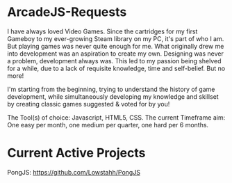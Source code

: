 # ArcadeJS-Requests

I have always loved Video Games. Since the cartridges for my first Gameboy to my ever-growing Steam library on my PC, it's part of who I am. But playing games was never quite enough for me. What originally drew me into development was an aspiration to create my own. Designing was never a problem, development always was. This led to my passion being shelved for a while, due to a lack of requisite knowledge, time and self-belief. But no more!

I'm starting from the beginning, trying to understand the history of game development, while simultaneously developing my knowledge and skillset by creating classic games suggested & voted for by you!

The Tool(s) of choice: Javascript, HTML5, CSS.
The current Timeframe aim: One easy per month, one medium per quarter, one hard per 6 months.

# Current Active Projects

PongJS: https://github.com/Lowstahh/PongJS


